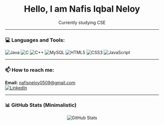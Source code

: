 <h1 align="center">Hello, I am Nafis Iqbal Neloy</h1>
<p align="center">Currently studying CSE</p>

---

### 💻 Languages and Tools:

<p align="left">
  <img src="https://img.icons8.com/color/48/000000/java-coffee-cup-logo.png" alt="Java"/>
  <img src="https://img.icons8.com/color/48/000000/c-programming.png" alt="C"/>
  <img src="https://img.icons8.com/color/48/000000/c-plus-plus-logo.png" alt="C++"/>
  <img src="https://img.icons8.com/color/48/000000/mysql-logo.png" alt="MySQL"/>
  <img src="https://img.icons8.com/color/48/000000/html-5--v1.png" alt="HTML5"/>
  <img src="https://img.icons8.com/color/48/000000/css3.png" alt="CSS3"/>
  <img src="https://img.icons8.com/color/48/000000/javascript--v1.png" alt="JavaScript"/>
</p>

---

### 📫 How to reach me:

<p align="left">
  <strong>Email:</strong> <a href="mailto:nafisneloy0509@gmail.com">nafisneloy0509@gmail.com</a><br/>
  <a href="https://www.linkedin.com/in/nafisiqbalneloy" target="_blank" rel="noopener noreferrer">
    <img src="https://img.icons8.com/color/48/000000/linkedin.png" alt="LinkedIn"/>
  </a>
</p>

---

### 📊 GitHub Stats (Minimalistic)

<p align="center">
  <img src="https://github-readme-stats.vercel.app/api?username=nafisiqbalneloy&show_icons=true&count_private=true&theme=tokyonight&hide=contribs,prs" alt="GitHub Stats"/>
</p>
